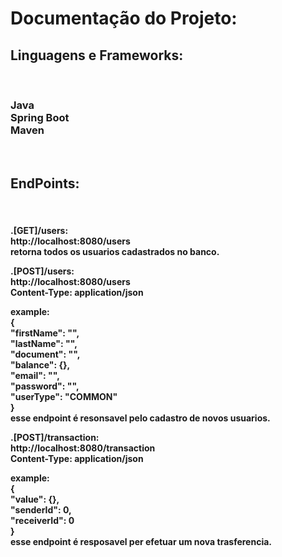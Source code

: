 <h1>Documentação do Projeto:</h1>

<h2>Linguagens e Frameworks:  </h2><br/>
<h3>
Java<br/>
Spring Boot<br/>
Maven<br/>
</h3>

<br/><h2>EndPoints:</h2><br/>  
<h4>
.[GET]/users:<br/>
http://localhost:8080/users<br/>
retorna todos os usuarios cadastrados no banco.<br/>

.[POST]/users:<br/>
http://localhost:8080/users<br/>
Content-Type: application/json<br/>

example:<br/>
{<br/>
  "firstName": "",<br/>
  "lastName": "",<br/>
  "document": "",<br/>
  "balance": {},<br/>
  "email": "",<br/>
  "password": "",<br/>
  "userType": "COMMON"<br/>
}<br/>
esse endpoint é resonsavel pelo cadastro de novos usuarios.<br/>

.[POST]/transaction:<br/>
http://localhost:8080/transaction<br/>
Content-Type: application/json<br/>

example:<br/>
{<br/>
  "value": {},<br/>
  "senderId": 0,<br/>
  "receiverId": 0<br/>
}<br/>
esse endpoint é resposavel per efetuar um nova trasferencia.<br/>
</h4>
